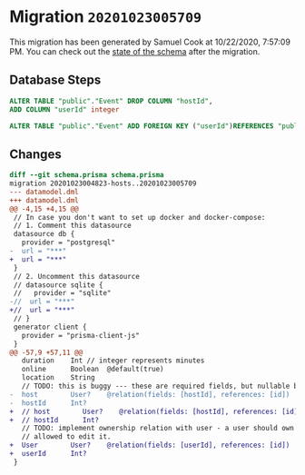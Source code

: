 # Migration `20201023005709`

This migration has been generated by Samuel Cook at 10/22/2020, 7:57:09 PM.
You can check out the [state of the schema](./schema.prisma) after the migration.

## Database Steps

```sql
ALTER TABLE "public"."Event" DROP COLUMN "hostId",
ADD COLUMN "userId" integer   

ALTER TABLE "public"."Event" ADD FOREIGN KEY ("userId")REFERENCES "public"."User"("id") ON DELETE SET NULL ON UPDATE CASCADE
```

## Changes

```diff
diff --git schema.prisma schema.prisma
migration 20201023004823-hosts..20201023005709
--- datamodel.dml
+++ datamodel.dml
@@ -4,15 +4,15 @@
 // In case you don't want to set up docker and docker-compose:
 // 1. Comment this datasource
 datasource db {
   provider = "postgresql"
-  url = "***"
+  url = "***"
 }
 // 2. Uncomment this datasource
 // datasource sqlite {
 //   provider = "sqlite"
-//  url = "***"
+//  url = "***"
 // }
 generator client {
   provider = "prisma-client-js"
 }
@@ -57,9 +57,11 @@
   duration    Int // integer represents minutes
   online      Boolean  @default(true)
   location    String
   // TODO: this is buggy --- these are required fields, but nullable because prisma's @default syntax doesn't support appropriate dynamism
-  host        User?    @relation(fields: [hostId], references: [id])
-  hostId      Int?
+  // host        User?    @relation(fields: [hostId], references: [id])
+  // hostId      Int?
   // TODO: implement ownership relation with user - a user should own a given event, be the only one
   // allowed to edit it.
+  User        User?    @relation(fields: [userId], references: [id])
+  userId      Int?
 }
```


